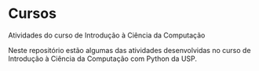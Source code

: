 # Cursos
Atividades do curso de Introdução à Ciência da Computação

Neste repositório estão algumas das atividades desenvolvidas no curso de Introdução à Ciência da Computação com Python da USP.
